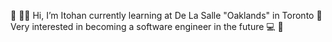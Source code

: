  💞️ 👧🏽 Hi, I’m Itohan currently learning at De La Salle "Oaklands" in Toronto 🏫 Very interested in becoming a software engineer in the future 💻 💞️
